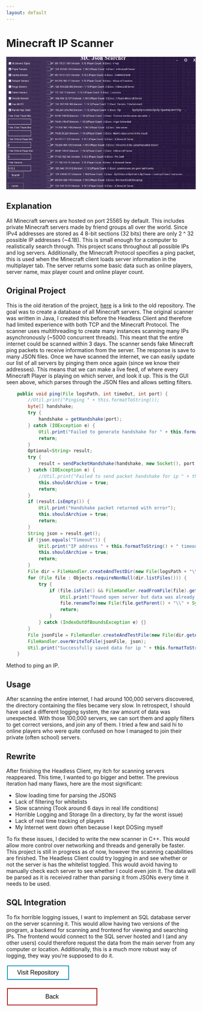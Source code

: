 ```yaml
---
layout: default
---
```


# Minecraft IP Scanner

<img src="IPScanner.png" alt="IP Scanner">

## Explanation
All Minecraft servers are hosted on port 25565 by default. This includes private Minecraft servers made by friend groups all over the world. Since IPv4 addresses are stored as 4 8-bit sections (32 bits) there are only 2 ^ 32 possible IP addresses (~4.1B). This is small enough for a computer to realistically search through. This project scans throughout all possible IPs and log servers. Additionally, the Minecraft Protocol specifies a ping packet, this is used when the Minecraft client loads server information in the multiplayer tab. The server returns some basic data such as online players, server name, max player count and online player count. 

## Original Project

This is the old iteration of the project, [here](https://github.com/Hypericat/MinecraftIPScanner) is a link to the old repository.
The goal was to create a database of all Minecraft servers. The original scanner was written in Java, I created this before the Headless Client and therefore had limited experience with both TCP and the Minecraft Protocol. The scanner uses multithreading to create many instances scanning many IPs asynchronously (~5000 concurrent threads). This meant that the entire internet could be scanned within 3 days. The scanner sends fake Minecraft ping packets to receive information from the server. The response is save to many JSON files. Once we have scanned the internet, we can easily update our list of all servers by pinging them once again (since we know their addresses). This means that we can make a live feed, of where every Minecraft Player is playing on which server, and look it up. This is the GUI seen above, which parses through the JSON files and allows setting filters. 
	
```java
    public void ping(File logsPath, int timeOut, int port) {
        //Util.print("Pinging " + this.formatToString());
        byte[] handshake;
        try {
            handshake = getHandshake(port);
        } catch (IOException e) {
            Util.print("Failed to generate handshake for " + this.formatToString());
            return;
        }
        Optional<String> result;
        try {
            result = sendPacketHandshake(handshake, new Socket(), port, timeOut);
        } catch (IOException e) {
            //Util.print("Failed to send packet handshake for ip " + this.formatToString());
            this.shouldArchive = true;
            return;
        }
        if (result.isEmpty()) {
            Util.print("Handshake packet returned with error");
            this.shouldArchive = true;
            return;
        }
        String json = result.get();
        if (json.equals("Timeout")) {
            Util.print("IP address " + this.formatToString() + " timeout or closed port");
            this.shouldArchive = true;
            return;
        }
        File dir = FileHandler.createAndTestDir(new File(logsPath + "\\" + this.formatToString()));
        for (File file : Objects.requireNonNull(dir.listFiles())) {
            try {
                if (file.isFile() && FileHandler.readFromFile(file).get(0).equals(json)) {
                    Util.print("Found open server but data was already recorded : " + this.formatToString());
                    file.renameTo(new File(file.getParent() + "\\" + System.currentTimeMillis()));
                    return;
                }
            } catch (IndexOutOfBoundsException e) {}
        }
        File jsonFile = FileHandler.createAndTestFile(new File(dir.getAbsoluteFile() + "\\" + System.currentTimeMillis() + ".json"));
        FileHandler.overWriteToFile(jsonFile, json);
        Util.print("Successfully saved data for ip " + this.formatToString());
    }
````
Method to ping an IP.

## Usage

After scanning the entire internet, I had around 100,000 servers discovered, the directory containing the files became very slow. In retrospect, I should have used a different logging system, the raw amount of data was unexpected. With those 100,000 servers, we can sort them and apply filters to get correct versions, and join any of them. I tried a few and said hi to online players who were quite confused on how I managed to join their private (often school) servers.

## Rewrite

After finishing the Headless Client, my itch for scanning servers reappeared. This time, I wanted to go bigger and better. The previous iteration had many flaws, here are the most significant:
* Slow loading time for parsing the JSONS
* Lack of filtering for whitelists
* Slow scanning (Took around 6 days in real life conditions)
* Horrible Logging and Storage (In a directory, by far the worst issue)
* Lack of real time tracking of players
* My Internet went down often because I kept DOSing myself
	
To fix these issues, I decided to write the new scanner in C++. This would allow more control over networking and threads and generally be faster. This project is still in progress as of now, however the scanning capabilities are finished. The Headless Client could try logging in and see whether or not the server is has the whitelist toggled. This would avoid having to manually check each server to see whether I could even join it. The data will be parsed as it is received rather than parsing it from JSONs every time it needs to be used.
	

## SQL Integration

To fix horrible logging issues, I want to implement an SQL database server on the server scanning it. This would allow having two versions of the program, a backend for scanning and frontend for viewing and searching IPs. The frontend would connect to the SQL server hosted and I (and any other users) could therefore request the data from the main server from any computer or location. Additionally, this is a much more robust way of logging, they way you're supposed to do it.

<style>
.button {
  border: none;
  color: white;
  text-align: center;
  text-decoration: none;
  display: inline-block;
  font-size: 16px;
  margin: 4px 2px;
  cursor: pointer;
}

.repo {
 padding: 8px 25px;
 background-color: #008CBA;
} /* Blue */


.repo {
  background-color: white;
  color: black;
  border: 2px solid #008CBA;
}

.repo:hover {
  background-color: #008CBA;
  color: white;
}

.back {
  padding: 12px 100px;
  background-color: #aa0405;
} /* Red */

.back {
  background-color: white;
  color: black;
  border: 2px solid #aa0405;
}

.back:hover {
  background-color: #aa0405;
  color: white;
}
</style>

<a target="_blank" 	href="https://github.com/Hypericat/MinecraftServerScannerV2"> <button class="button repo">Visit Repository</button></a>

<a href="./"> <button class="button back">Back</button></a>